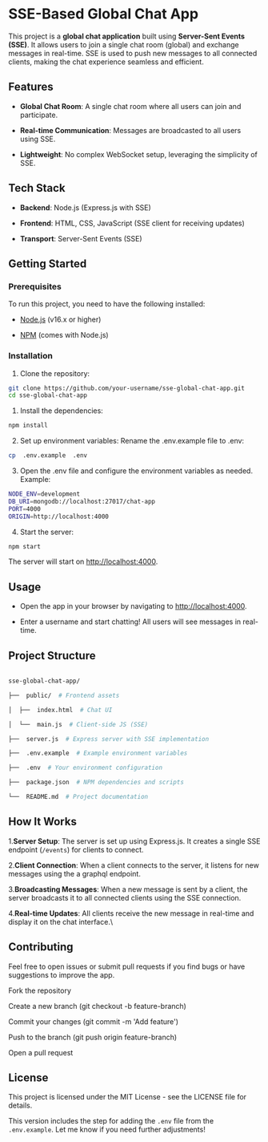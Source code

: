 # SSE-Based Global Chat App

This project is a **global chat application** built using **Server-Sent Events (SSE)**. It allows users to join a single chat room (global) and exchange messages in real-time. SSE is used to push new messages to all connected clients, making the chat experience seamless and efficient.

## Features

- **Global Chat Room**: A single chat room where all users can join and participate.

- **Real-time Communication**: Messages are broadcasted to all users using SSE.

- **Lightweight**: No complex WebSocket setup, leveraging the simplicity of SSE.

## Tech Stack

- **Backend**: Node.js (Express.js with SSE)

- **Frontend**: HTML, CSS, JavaScript (SSE client for receiving updates)

- **Transport**: Server-Sent Events (SSE)

## Getting Started

### Prerequisites

To run this project, you need to have the following installed:

- [Node.js](https://nodejs.org/) (v16.x or higher)

- [NPM](https://www.npmjs.com/) (comes with Node.js)

### Installation

1. Clone the repository:

```bash
git clone https://github.com/your-username/sse-global-chat-app.git
cd sse-global-chat-app
```

1. Install the dependencies:

```bash
npm install
```

2. Set up environment variables:
   Rename the .env.example file to .env:

```bash
cp  .env.example  .env
```

3. Open the .env file and configure the environment variables as needed. Example:

```bash
NODE_ENV=development
DB_URI=mongodb://localhost:27017/chat-app
PORT=4000
ORIGIN=http://localhost:4000
```

4. Start the server:

```bash
npm start
```

The server will start on [http://localhost:4000](http://localhost:4000).

## Usage

- Open the app in your browser by navigating to [http://localhost:4000](http://localhost:4000).

- Enter a username and start chatting! All users will see messages in real-time.

## Project Structure

```bash

sse-global-chat-app/

├──  public/  # Frontend assets

│  ├──  index.html  # Chat UI

│  └──  main.js  # Client-side JS (SSE)

├──  server.js  # Express server with SSE implementation

├──  .env.example  # Example environment variables

├──  .env  # Your environment configuration

├──  package.json  # NPM dependencies and scripts

└──  README.md  # Project documentation
```

## How It Works

1.**Server Setup**: The server is set up using Express.js. It creates a single SSE endpoint (`/events`) for clients to connect.

2.**Client Connection**: When a client connects to the server, it listens for new messages using the a graphql endpoint.

3.**Broadcasting Messages**: When a new message is sent by a client, the server broadcasts it to all connected clients using the SSE connection.

4.**Real-time Updates**: All clients receive the new message in real-time and display it on the chat interface.\

## Contributing

Feel free to open issues or submit pull requests if you find bugs or have suggestions to improve the app.

Fork the repository

Create a new branch (git checkout -b feature-branch)

Commit your changes (git commit -m 'Add feature')

Push to the branch (git push origin feature-branch)

Open a pull request

## License

This project is licensed under the MIT License - see the LICENSE file for details.

This version includes the step for adding the `.env` file from the `.env.example`. Let me know if you need further adjustments!
